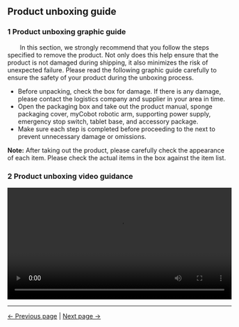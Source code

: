 ## Product unboxing guide

### 1 Product unboxing graphic guide

&emsp;&emsp;In this section, we strongly recommend that you follow the steps specified to remove the product. Not only does this help ensure that the product is not damaged during shipping, it also minimizes the risk of unexpected failure. Please read the following graphic guide carefully to ensure the safety of your product during the unboxing process.
- Before unpacking, check the box for damage. If there is any damage, please contact the logistics company and supplier in your area in time.
- Open the packaging box and take out the product manual, sponge packaging cover, myCobot robotic arm, supporting power supply, emergency stop switch, tablet base, and accessory package.
- Make sure each step is completed before proceeding to the next to prevent unnecessary damage or omissions.

**Note:** After taking out the product, please carefully check the appearance of each item. Please check the actual items in the box against the item list.


### 2 Product unboxing video guidance

<video id="my-video" class="video-js" controls preload="auto" width="100%"
poster="" data-setup='{"aspectRatio":"16:9"}'>
   <source src="https://static.elephantrobotics.com/wp-content/uploads/2022/05/%E4%B8%AD%E6%96%87600-%E5%B0%8F%E5%B0%BA %E5%AF%B8-1.mp4"></video>



---
[← Previous page](4.1-ProductStandardList.md) | [Next page →](4.3-Power-onTestGuide.md)
